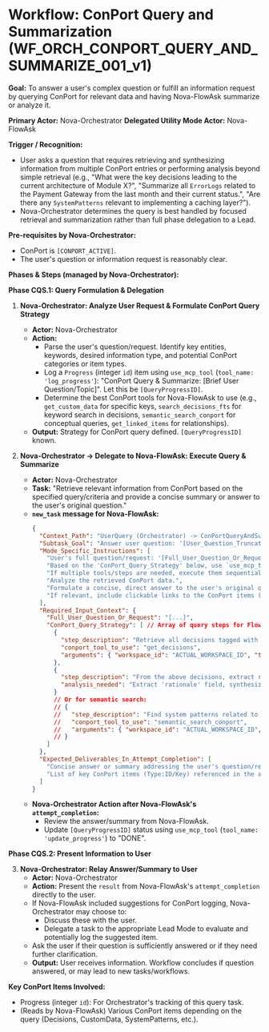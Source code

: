 # Workflow: ConPort Query and Summarization (WF_ORCH_CONPORT_QUERY_AND_SUMMARIZE_001_v1)

**Goal:** To answer a user's complex question or fulfill an information request by querying ConPort for relevant data and having Nova-FlowAsk summarize or analyze it.

**Primary Actor:** Nova-Orchestrator
**Delegated Utility Mode Actor:** Nova-FlowAsk

**Trigger / Recognition:**
- User asks a question that requires retrieving and synthesizing information from multiple ConPort entries or performing analysis beyond simple retrieval (e.g., "What were the key decisions leading to the current architecture of Module X?", "Summarize all `ErrorLogs` related to the Payment Gateway from the last month and their current status.", "Are there any `SystemPatterns` relevant to implementing a caching layer?").
- Nova-Orchestrator determines the query is best handled by focused retrieval and summarization rather than full phase delegation to a Lead.

**Pre-requisites by Nova-Orchestrator:**
- ConPort is `[CONPORT_ACTIVE]`.
- The user's question or information request is reasonably clear.

**Phases & Steps (managed by Nova-Orchestrator):**

**Phase CQS.1: Query Formulation & Delegation**

1.  **Nova-Orchestrator: Analyze User Request & Formulate ConPort Query Strategy**
    *   **Actor:** Nova-Orchestrator
    *   **Action:**
        *   Parse the user's question/request. Identify key entities, keywords, desired information type, and potential ConPort categories or item types.
        *   Log a `Progress` (integer `id`) item using `use_mcp_tool` (`tool_name: 'log_progress'`): "ConPort Query & Summarize: [Brief User Question/Topic]". Let this be `[QueryProgressID]`.
        *   Determine the best ConPort tools for Nova-FlowAsk to use (e.g., `get_custom_data` for specific keys, `search_decisions_fts` for keyword search in decisions, `semantic_search_conport` for conceptual queries, `get_linked_items` for relationships).
    *   **Output:** Strategy for ConPort query defined. `[QueryProgressID]` known.

2.  **Nova-Orchestrator -> Delegate to Nova-FlowAsk: Execute Query & Summarize**
    *   **Actor:** Nova-Orchestrator
    *   **Task:** "Retrieve relevant information from ConPort based on the specified query/criteria and provide a concise summary or answer to the user's original question."
    *   **`new_task` message for Nova-FlowAsk:**
        ```json
        {
          "Context_Path": "UserQuery (Orchestrator) -> ConPortQueryAndSummarize (FlowAsk)",
          "Subtask_Goal": "Answer user question: '[User_Question_Truncated]' by querying ConPort and summarizing findings.",
          "Mode_Specific_Instructions": [
            "User's full question/request: '[Full_User_Question_Or_Request]'.",
            "Based on the 'ConPort_Query_Strategy' below, use `use_mcp_tool` (`server_name: 'conport'`, `workspace_id: 'ACTUAL_WORKSPACE_ID'`) with the specified ConPort `tool_name`(s) and `arguments` to retrieve the necessary information.",
            "If multiple tools/steps are needed, execute them sequentially, using the output of one to inform the next.",
            "Analyze the retrieved ConPort data.",
            "Formulate a concise, direct answer to the user's original question. If the question asks for a summary, provide a structured summary (e.g., bullet points).",
            "If relevant, include clickable links to the ConPort items (e.g., `Decision:[ID]`, `CustomData Category:[Key]`) in your answer using Markdown format `[item_name](conport_item_type:item_identifier)`."
          ],
          "Required_Input_Context": {
            "Full_User_Question_Or_Request": "[...]",
            "ConPort_Query_Strategy": [ // Array of query steps for FlowAsk
              {
                "step_description": "Retrieve all decisions tagged with '#ModuleX' and '#architecture'.",
                "conport_tool_to_use": "get_decisions",
                "arguments": { "workspace_id": "ACTUAL_WORKSPACE_ID", "tags_filter_include_all": ["#ModuleX", "#architecture"], "limit": 10 }
              },
              {
                "step_description": "From the above decisions, extract rationales and summarize.",
                "analysis_needed": "Extract 'rationale' field, synthesize common themes."
              }
              // Or for semantic search:
              // {
              //   "step_description": "Find system patterns related to caching.",
              //   "conport_tool_to_use": "semantic_search_conport",
              //   "arguments": { "workspace_id": "ACTUAL_WORKSPACE_ID", "query_text": "system patterns for caching layer", "filter_item_types": ["system_pattern"], "top_k": 3 }
              // }
            ]
          },
          "Expected_Deliverables_In_Attempt_Completion": [
            "Concise answer or summary addressing the user's question/request.",
            "List of key ConPort items (Type:ID/Key) referenced in the answer."
          ]
        }
        ```
    *   **Nova-Orchestrator Action after Nova-FlowAsk's `attempt_completion`:**
        *   Review the answer/summary from Nova-FlowAsk.
        *   Update `[QueryProgressID]` status using `use_mcp_tool` (`tool_name: 'update_progress'`) to "DONE".

**Phase CQS.2: Present Information to User**

3.  **Nova-Orchestrator: Relay Answer/Summary to User**
    *   **Actor:** Nova-Orchestrator
    *   **Action:** Present the `result` from Nova-FlowAsk's `attempt_completion` directly to the user.
    *   If Nova-FlowAsk included suggestions for ConPort logging, Nova-Orchestrator may choose to:
        *   Discuss these with the user.
        *   Delegate a task to the appropriate Lead Mode to evaluate and potentially log the suggested item.
    *   Ask the user if their question is sufficiently answered or if they need further clarification.
    *   **Output:** User receives information. Workflow concludes if question answered, or may lead to new tasks/workflows.

**Key ConPort Items Involved:**
- Progress (integer `id`): For Orchestrator's tracking of this query task.
- (Reads by Nova-FlowAsk) Various ConPort items depending on the query (Decisions, CustomData, SystemPatterns, etc.).